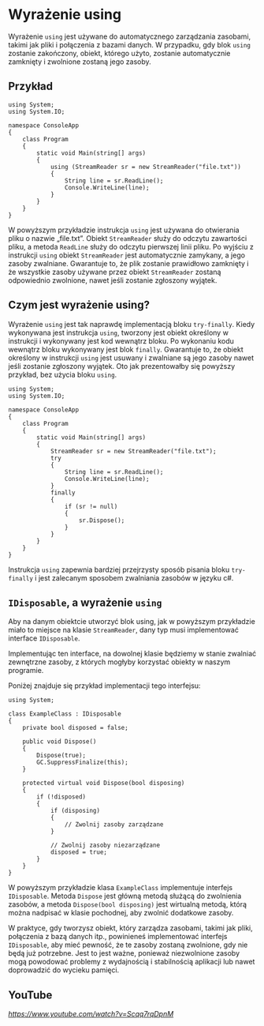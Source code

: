 # Wyrażenie using

Wyrażenie `using` jest używane do automatycznego zarządzania zasobami, takimi jak pliki i połączenia z bazami danych. W przypadku, gdy blok `using` zostanie zakończony, obiekt, którego użyto, zostanie automatycznie zamknięty i zwolnione zostaną jego zasoby.

## Przykład 

```
using System;
using System.IO;

namespace ConsoleApp
{
    class Program
    {
        static void Main(string[] args)
        {
            using (StreamReader sr = new StreamReader("file.txt"))
            {
                String line = sr.ReadLine();
                Console.WriteLine(line);
            }
        }
    }
}
```

W powyższym przykładzie instrukcja `using` jest używana do otwierania pliku o nazwie „file.txt”. Obiekt `StreamReader` służy do odczytu zawartości pliku, a metoda `ReadLine` służy do odczytu pierwszej linii pliku. Po wyjściu z instrukcji `using` obiekt `StreamReader` jest automatycznie zamykany, a jego zasoby zwalniane. Gwarantuje to, że plik zostanie prawidłowo zamknięty i że wszystkie zasoby używane przez obiekt `StreamReader` zostaną odpowiednio zwolnione, nawet jeśli zostanie zgłoszony wyjątek.

## Czym jest wyrażenie using?

Wyrażenie `using` jest tak naprawdę implementacją bloku `try-finally`. Kiedy wykonywana jest instrukcja `using`, tworzony jest obiekt określony w instrukcji i wykonywany jest kod wewnątrz bloku. Po wykonaniu kodu wewnątrz bloku wykonywany jest blok `finally`. Gwarantuje to, że obiekt określony w instrukcji `using` jest usuwany i zwalniane są jego zasoby nawet jeśli zostanie zgłoszony wyjątek. Oto jak prezentowałby się powyższy przykład, bez użycia bloku `using`.


```
using System;
using System.IO;

namespace ConsoleApp
{
    class Program
    {
        static void Main(string[] args)
        {
            StreamReader sr = new StreamReader("file.txt");
            try
            {
                String line = sr.ReadLine();
                Console.WriteLine(line);
            }
            finally
            {
                if (sr != null)
                {
                    sr.Dispose();
                }
            }
        }
    }
}
```
Instrukcja `using` zapewnia bardziej przejrzysty sposób pisania bloku `try-finally` i jest zalecanym sposobem zwalniania zasobów w języku c#.


## `IDisposable`, a wyrażenie `using`

Aby na danym obiektcie utworzyć blok using, jak w powyższym przykładzie miało to miejsce na klasie `StreamReader`, dany typ musi implementować interface `IDisposable`.

Implementując ten interface, na dowolnej klasie będziemy w stanie zwalniać zewnętrzne zasoby, z których mogłyby korzystać obiekty w naszym programie.

Poniżej znajduje się przykład implementacji tego interfejsu:

```
using System;

class ExampleClass : IDisposable
{
    private bool disposed = false;

    public void Dispose()
    {
        Dispose(true);
        GC.SuppressFinalize(this);
    }

    protected virtual void Dispose(bool disposing)
    {
        if (!disposed)
        {
            if (disposing)
            {
                // Zwolnij zasoby zarządzane
            }

            // Zwolnij zasoby niezarządzane
            disposed = true;
        }
    } 
}
```

W powyższym przykładzie klasa `ExampleClass` implementuje interfejs `IDisposable`. Metoda `Dispose` jest główną metodą służącą do zwolnienia zasobów, a metoda `Dispose(bool disposing)` jest wirtualną metodą, którą można nadpisać w klasie pochodnej, aby zwolnić dodatkowe zasoby. 

W praktyce, gdy tworzysz obiekt, który zarządza zasobami, takimi jak pliki, połączenia z bazą danych itp., powinieneś implementować interfejs `IDisposable`, aby mieć pewność, że te zasoby zostaną zwolnione, gdy nie będą już potrzebne. Jest to jest ważne, ponieważ niezwolnione zasoby mogą powodować problemy z wydajnością i stabilnością aplikacji lub nawet doprowadzić do wycieku pamięci.

## YouTube 

*https://www.youtube.com/watch?v=Scqq7rqDpnM*